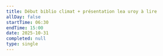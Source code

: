 ```yaml
---
title: Début biblio climat + présentation lea uroy à lire
allDay: false
startTime: 06:30
endTime: 15:00
date: 2025-10-31
completed: null
type: single
---
```

